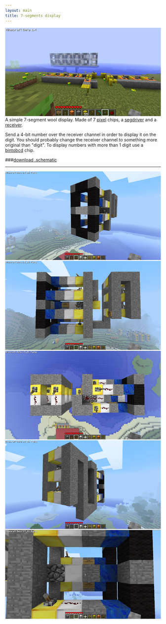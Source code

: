 ```yaml
---
layout: main
title: 7-segments display
---
```


![7-segment digits of a digital clock](../images/rcdigit6.png)
A simple 7-segment wool display. Made of 7 [pixel](../circuitdocs/Pixel.html) chips, a [segdriver](../circuitdocs/Segdriver.html) and a [receiver](../circuitdocs/Receiver.html).

Send a 4-bit number over the receiver channel in order to display it on the digit. You should probably change the receiver channel to something more original than "digit".
To display numbers with more than 1 digit use a [bintobcd](../circuitdocs/Bintobcd.html) chip.

###[download .schematic](7segdigit.schematic)

* * *

![](../images/rcdigit1.png)
![](../images/rcdigit2.png)
![](../images/rcdigit3.png)
![](../images/rcdigit4.png)
![](../images/rcdigit5.png)
